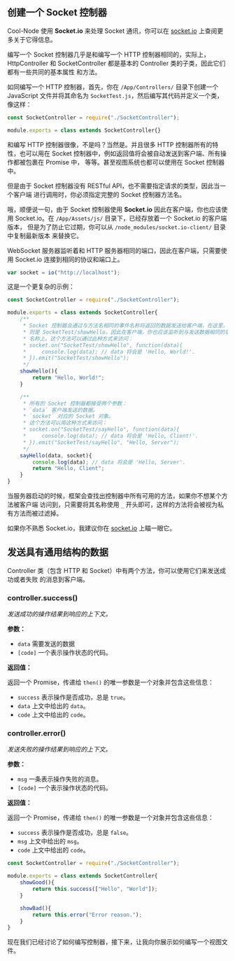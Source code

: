 ## 创建一个 Socket 控制器

Cool-Node 使用 **Socket.io** 来处理 Socket 通讯，你可以在 
[socket.io](https://socket.io/) 上查阅更多关于它得信息。

编写一个 Socket 控制器几乎是和编写一个 HTTP 控制器相同的，实际上，HttpController 
和 SocketController 都是基本的 Controller 类的子类，因此它们都有一些共同的基本属性
和方法。

如同编写一个 HTTP 控制器，首先，你在 `/App/Controllers/` 目录下创建一个 
JavaScript 文件并将其命名为 `SocketTest.js`，然后编写其代码并定义一个类，像这样：

```javascript
const SocketController = require("./SocketController");

module.exports = class extends SocketController{}
```

和编写 HTTP 控制器很像，不是吗？当然是。并且很多 HTTP 控制器所有的特性，也可以用在
Socket 控制器中，例如返回值将会被自动发送到客户端、所有操作都被包裹在 Promise 中，
等等。甚至视图系统也都可以使用在 Socket 控制器中。

但是由于 Socket 控制器没有 RESTful API，也不需要指定请求的类型，因此当一个客户端
进行调用时，你必须指定完整的 Socket 控制器方法名。

哦，顺便说一句，由于 Socket 控制器使用 **Socket.io** 因此在客户端，你也应该使用 
Socket.io。在 `/App/Assets/js/` 目录下，已经存放着一个 Socket.io 的客户端版本，
但是为了防止它过期，你可以从 `/node_modules/socket.io-client/` 目录中复制最新版本
来替换它。

WebSocket 服务器监听着和 HTTP 服务器相同的端口，因此在客户端，只需要使用 Socket.io 
连接到相同的协议和端口上。


```javascript
var socket = io("http://localhost");
```

这是一个更复杂的示例：

```javascript
const SocketController = require("./SocketController");

module.exports = class extends SocketController{
    /**
     * Socket 控制器会通过与方法名相同的事件名称将返回的数据发送给客户端，在这里，
     * 则是 SocketTest/showHello，因此在客户端，你也应该监听到与发送数据相同的事件
     * 名称上。这个方法可以通过此种方式来访问：
     * socket.on("SocketTest/showHello", function(data){
     *     console.log(data); // data 将会是 'Hello, World!'.
     * }).emit("SocketTest/showHello");
     */
    showHello(){
        return "Hello, World!";
    }

    /**
     * 所有的 Socket 控制器都接受两个参数：
     * `data` 客户端发送的数据。
     * `socket` 对应的 Socket 对象。
     * 这个方法可以用这种方式来访问：
     * socket.on("SocketTest/sayHello", function(data){
     *     console.log(data); // data 将会是 'Hello, Client!'.
     * }).emit("SocketTest/sayHello", "Hello, Server");
     */
    sayHello(data, socket){
        console.log(data); // data 将会是 'Hello, Server'.
        return "Hello, Client";
    }
}
```

当服务器启动的时候，框架会查找出控制器中所有可用的方法，如果你不想某个方法被客户端
访问到，只需要将其名称使用 `_` 开头即可，这样的方法将会被视为私有方法而被过滤掉。

如果你不熟悉 Socket.io，我建议你在 [socket.io](http://socket.io) 上瞄一眼它。

## 发送具有通用结构的数据

Controller 类（包含 HTTP 和 Socket）中有两个方法，你可以使用它们来发送成功或者失败
的消息到客户端。

### controller.success()

*发送成功的操作结果到响应的上下文。*

**参数：**

- `data` 需要发送的数据
- `[code]` 一个表示操作状态的代码。

**返回值：**

返回一个 Promise，传递给 `then()` 的唯一参数是一个对象并包含这些信息：
- `success` 表示操作是否成功，总是 `true`。
- `data` 上文中给出的 `data`。
- `code` 上文中给出的 `code`。

### controller.error()

*发送失败的操作结果到响应的上下文。*

**参数：**

- `msg` 一条表示操作失败的消息。
- `[code]` 一个表示操作状态的代码。

**返回值：**

返回一个 Promise，传递给 `then()` 的唯一参数是一个对象并包含这些信息：
- `success` 表示操作是否成功，总是 `false`。
- `msg` 上文中给出的 `msg`。
- `code` 上文中给出的 `code`。

```javascript
const SocketController = require("./SocketController");

module.exports = class extends SocketController{
    showGood(){
        return this.success(["Hello", "World"]);
    }

    showBad(){
        return this.error("Error reason.");
    }
}
```

现在我们已经讨论了如何编写控制器，接下来，让我向你展示如何编写一个视图文件。